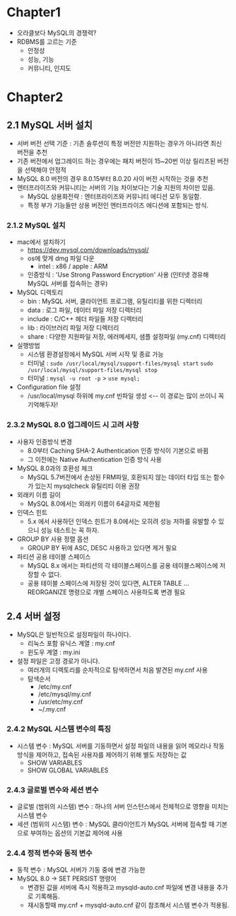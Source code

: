 # Chapter1
- 오라클보다 MySQL의 경쟁력? 
- RDBMS를 고르는 기준
  - 안정성
  - 성능, 기능
  - 커뮤니티, 인지도

# Chapter2
## 2.1 MySQL 서버 설치
- 서버 버전 선택 기준 : 기존 솔루션이 특정 버전만 지원하는 경우가 아니라면 최신 버전을 추천
- 기존 버전에서 업그레이드 하는 경우에는 패치 버전이 15~20번 이상 릴리즈된 버전을 선택해야 안정적
- MySQL 8.0 버전의 경우 8.0.15부터 8.0.20 사이 버전 시작하는 것을 추천
- 엔터프라이즈와 커뮤니티는 서버의 기능 차이보다는 기술 지원의 차이만 있음.
  - MySQL 상용화전략 : 엔터프라이즈와 커뮤니티 에디션 모두 동일함.
  - 특정 부가 기능들만 상용 버전인 엔터프라이즈 에디션에 포함되는 방식.

### 2.1.2 MySQL 설치
- mac에서 설치하기
  - https://dev.mysql.com/downloads/mysql/
  - os에 맞게 dmg 파일 다운
    - intel : x86 / apple : ARM
  - 인증방식 : 'Use Strong Password Encryption' 사용 (인터넷 경유해 MySQL 서버를 접속하는 경우)
- MySQL 디렉토리
  - bin : MySQL 서버, 클라이언트 프로그램, 유틸리티를 위한 디렉터리
  - data : 로그 파일, 데이터 파일 저장 디렉터리
  - include : C/C++ 헤더 파일들 저장 디렉터리
  - lib : 라이브러리 파일 저장 디렉터리
  - share : 다양한 지원파일 저장, 에러메세지, 샘플 설정파일 (my.cnf) 디렉터리
- 실행방법
  - 시스템 환경설정에서 MySQL 서버 시작 및 종료 가능
  - 터미널 : ```sudo /usr/local/mysql/support-files/mysql start```  ```sudo /usr/local/mysql/support-files/mysql stop```
  - 터미널 : ```mysql -u root -p``` > ```use mysql;```
- Configuration file 설정
  - /usr/local/mysql 하위에 my.cnf 빈파일 생성 <-- 이 경로는 많이 쓰이니 꼭 기억해두자! 

### 2.3.2 MySQL 8.0 업그레이드 시 고려 사항
- 사용자 인증방식 변경
  - 8.0부터 Caching SHA-2 Authentication 인증 방식이 기본으로 바뀜
  - 그 이전에는 Native Authentication 인증 방식 사용
- MySQL 8.0과의 호환성 체크
  - MySQL 5.7버전에서 손상된 FRM파일, 호환되지 않는 데이터 타입 또는 함수가 있는지 mysqlcheck 유틸리티 이용 권장
- 외래키 이름 길이 
  - MySQL 8.0에서는 외래키 이름이 64글자로 제한됨
- 인덱스 힌트 
  - 5.x 에서 사용하던 인덱스 힌트가 8.0에서는 오히려 성능 저하를 유발할 수 있으니 성능 테스트는 꼭 하자. 
- GROUP BY 사용 정렬 옵션
  - GROUP BY 뒤에 ASC, DESC 사용하고 있다면 제거 필요
- 파티션 공용 테이블 스페이스 
  - MySQL 8.x 에서는 파티션의 각 테이블스페이스를 공용 테이블스페이스에 저장할 수 없다.
  - 공용 테이블 스페이스에 저장된 것이 있다면, ALTER TABLE ... REORGANIZE 명령으로 개별 스페이스 사용하도록 변경 필요

## 2.4 서버 설정
- MySQL은 일반적으로 설정파일이 하나이다.
  - 리눅스 포함 유닉스 계열 : my.cnf
  - 윈도우 계열 : my.ini
- 설정 파일은 고정 경로가 아니다.
  - 여러개의 디렉토리를 순차적으로 탐색하면서 처음 발견된 my.cnf 사용
  - 탐색순서 
    - /etc/my.cnf
    - /etc/mysql/my.cnf
    - /usr/etc/my.cnf
    - ~/.my.cnf

### 2.4.2 MySQL 시스템 변수의 특징
- 시스템 변수 : MySQL 서버를 기동하면서 설정 파일의 내용을 읽어 메모리나 작동 방식을 제어하고, 접속된 사용자를 제어하기 위해 별도 저장하는 값
  - SHOW VARIABLES
  - SHOW GLOBAL VARIABLES
### 2.4.3 글로벌 변수와 세션 변수
- 글로벌 (범위의 시스템) 변수 : 하나의 서버 인스턴스에서 전체적으로 영향을 미치는 시스템 변수
- 세션 (범위의 시스템) 변수 : MySQL 클라이언트가 MySQL 서버에 접속할 때 기본으로 부여하는 옵션의 기본값 제어에 사용
### 2.4.4 정적 변수와 동적 변수
- 동적 변수 : MySQL 서버가 기동 중에 변경 가능한
- MySQL 8.0 -> SET PERSIST 명령어
  - 변경된 값을 서버에 즉시 적용하고 mysqld-auto.cnf 파일에 변경 내용을 추가로 기록해둠.
  - 재시동할때 my.cnf + mysqld-auto.cnf 같이 참조해서 시스템 변수가 적용됨.